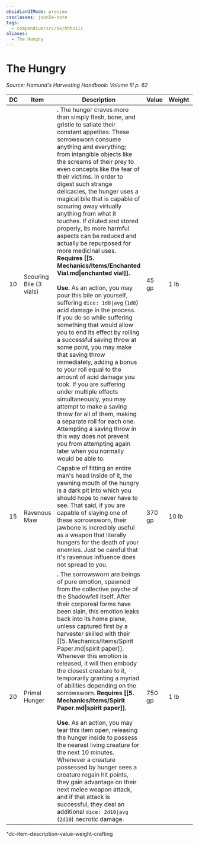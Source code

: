 ```yaml
---
obsidianUIMode: preview
cssclasses: json5e-note
tags:
  - compendium/src/5e/hhhviii
aliases:
  - The Hungry
---
```

# The Hungry
*Source: Hamund's Harvesting Handbook: Volume III p. 62* 

| DC | Item | Description | Value | Weight | Crafting |
|----|------|-------------|-------|--------|----------|
| 10 | Scouring Bile (3 vials) | **.** The hunger craves more than simply flesh, bone, and gristle to satiate their constant appetites. These sorrowsworn consume anything and everything; from intangible objects like the screams of their prey to even concepts like the fear of their victims. In order to digest such strange delicacies, the hunger uses a magical bile that is capable of scouring away virtually anything from what it touches. If diluted and stored properly, its more harmful aspects can be reduced and actually be repurposed for more medicinal uses. **Requires [[5. Mechanics/Items/Enchanted Vial.md\|enchanted vial]].**<br /><br />**Use.** As an action, you may pour this bile on yourself, suffering `dice: 1d8\|avg` (`1d8`) acid damage in the process. If you do so while suffering something that would allow you to end its effect by rolling a successful saving throw at some point, you may make that saving throw immediately, adding a bonus to your roll equal to the amount of acid damage you took. If you are suffering under multiple effects simultaneously, you may attempt to make a saving throw for all of them, making a separate roll for each one. Attempting a saving throw in this way does not prevent you from attempting again later when you normally would be able to. | 45 gp | 1 lb | — |
| 15 | Ravenous Maw | Capable of fitting an entire man's head inside of it, the yawning mouth of the hungry is a dark pit into which you should hope to never have to see. That said, if you are capable of slaying one of these sorrowsworn, their jawbone is incredibly useful as a weapon that literally hungers for the death of your enemies. Just be careful that it's ravenous influence does not spread to you. | 370 gp | 10 lb | [[5. Mechanics/Items/Axe Of The Devourer.md\|Axe of the Devourer]] |
| 20 | Primal Hunger | **.** The sorrowsworn are beings of pure emotion, spawned from the collective psyche of the Shadowfell itself. After their corporeal forms have been slain, this emotion leaks back into its home plane, unless captured first by a harvester skilled with their [[5. Mechanics/Items/Spirit Paper.md\|spirit paper]]. Whenever this emotion is released, it will then embody the closest creature to it, temporarily granting a myriad of abilities depending on the sorrowsworn. **Requires [[5. Mechanics/Items/Spirit Paper.md\|spirit paper]].**<br /><br />**Use.** As an action, you may tear this item open, releasing the hunger inside to possess the nearest living creature for the next 10 minutes. Whenever a creature possessed by hunger sees a creature regain hit points, they gain advantage on their next melee weapon attack, and if that attack is successful, they deal an additional `dice: 2d10\|avg` (`2d10`) necrotic damage. | 750 gp | 1 lb | — |
^dc-item-description-value-weight-crafting
